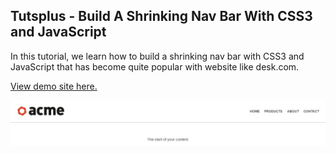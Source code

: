 ## Tutsplus - Build A Shrinking Nav Bar With CSS3 and JavaScript

In this tutorial, we learn how to build a shrinking nav bar with CSS3 and JavaScript that has become quite popular with website like desk.com.

[View demo site here.](https://webdevtuts.github.io/shrinking_navbar/)

![Preview](screenshot.jpg)
